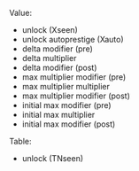 Value: 
- unlock (Xseen)
- unlock autoprestige (Xauto)
- delta modifier (pre)
- delta multiplier
- delta modifier (post)
- max multiplier modifier (pre)
- max multiplier multiplier
- max multiplier modifier (post)
- initial max modifier (pre)
- initial max multiplier
- initial max modifier (post)

Table:
- unlock (TNseen)
